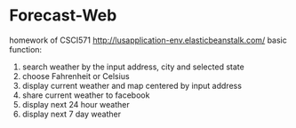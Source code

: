 # Forecast-Web
homework of CSCI571
http://lusapplication-env.elasticbeanstalk.com/
basic function:
1. search weather by the input address, city and selected state
2. choose Fahrenheit or Celsius
3. display current weather and map centered by input address
4. share current weather to facebook
5. display next 24 hour weather 
6. display next 7 day weather

